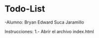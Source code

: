 # Todo-List
-Alumno: Bryan Edward Suca Jaramillo

Instrucciones:
1.- Abrir el archivo index.html



